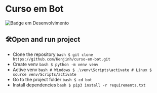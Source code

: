 # Curso em Bot
![Badge em Desenvolvimento](http://img.shields.io/static/v1?label=STATUS&message=EM%20DESENVOLVIMENTO&color=GREEN&style=for-the-badge)

## 🛠️Open and run project
* Clone the repository ```bash $ git clone https://github.com/Kenjinh/curso-em-bot.git ```
* Create venv ```bash $ python -m venv venv ```
* Active venv ```bash # Windows $ .\venv\Scripts\activate # Linux $ source venv/Scripts/activate ```
* Go to the project folder ```bash $ cd bot ```
* Install dependencies ```bash $ pip3 install -r requirements.txt ```
